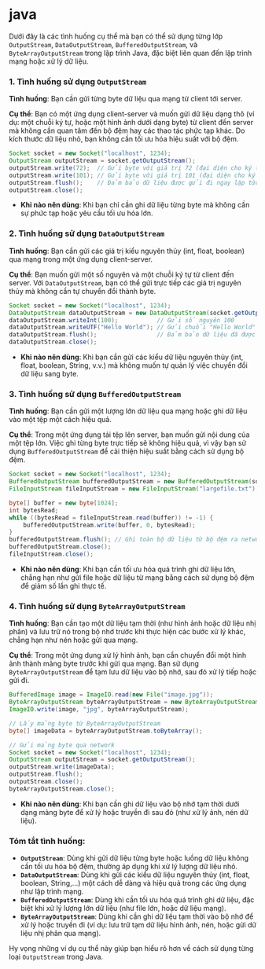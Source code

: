 # java

Dưới đây là các tình huống cụ thể mà bạn có thể sử dụng từng lớp `OutputStream`, `DataOutputStream`, `BufferedOutputStream`, và `ByteArrayOutputStream` trong lập trình Java, đặc biệt liên quan đến lập trình mạng hoặc xử lý dữ liệu.

### 1. **Tình huống sử dụng `OutputStream`**

**Tình huống**: Bạn cần gửi từng byte dữ liệu qua mạng từ client tới server.

**Cụ thể**: Bạn có một ứng dụng client-server và muốn gửi dữ liệu dạng thô (ví dụ: một chuỗi ký tự, hoặc một hình ảnh dưới dạng byte) từ client đến server mà không cần quan tâm đến bộ đệm hay các thao tác phức tạp khác. Do kích thước dữ liệu nhỏ, bạn không cần tối ưu hóa hiệu suất với bộ đệm.

```java
Socket socket = new Socket("localhost", 1234);
OutputStream outputStream = socket.getOutputStream();
outputStream.write(72);  // Gửi byte với giá trị 72 (đại diện cho ký tự 'H')
outputStream.write(101); // Gửi byte với giá trị 101 (đại diện cho ký tự 'e')
outputStream.flush();    // Đảm bảo dữ liệu được gửi đi ngay lập tức
outputStream.close();
```

- **Khi nào nên dùng**: Khi bạn chỉ cần ghi dữ liệu từng byte mà không cần sự phức tạp hoặc yêu cầu tối ưu hóa lớn.

### 2. **Tình huống sử dụng `DataOutputStream`**

**Tình huống**: Bạn cần gửi các giá trị kiểu nguyên thủy (int, float, boolean) qua mạng trong một ứng dụng client-server.

**Cụ thể**: Bạn muốn gửi một số nguyên và một chuỗi ký tự từ client đến server. Với `DataOutputStream`, bạn có thể gửi trực tiếp các giá trị nguyên thủy mà không cần tự chuyển đổi thành byte.

```java
Socket socket = new Socket("localhost", 1234);
DataOutputStream dataOutputStream = new DataOutputStream(socket.getOutputStream());
dataOutputStream.writeInt(100);           // Gửi số nguyên 100
dataOutputStream.writeUTF("Hello World"); // Gửi chuỗi "Hello World"
dataOutputStream.flush();                 // Đảm bảo dữ liệu đã được gửi đi
dataOutputStream.close();
```

- **Khi nào nên dùng**: Khi bạn cần gửi các kiểu dữ liệu nguyên thủy (int, float, boolean, String, v.v.) mà không muốn tự quản lý việc chuyển đổi dữ liệu sang byte.

### 3. **Tình huống sử dụng `BufferedOutputStream`**

**Tình huống**: Bạn cần gửi một lượng lớn dữ liệu qua mạng hoặc ghi dữ liệu vào một tệp một cách hiệu quả.

**Cụ thể**: Trong một ứng dụng tải tệp lên server, bạn muốn gửi nội dung của một tệp lớn. Việc ghi từng byte trực tiếp sẽ không hiệu quả, vì vậy bạn sử dụng `BufferedOutputStream` để cải thiện hiệu suất bằng cách sử dụng bộ đệm.

```java
Socket socket = new Socket("localhost", 1234);
BufferedOutputStream bufferedOutputStream = new BufferedOutputStream(socket.getOutputStream());
FileInputStream fileInputStream = new FileInputStream("largefile.txt");

byte[] buffer = new byte[1024];
int bytesRead;
while ((bytesRead = fileInputStream.read(buffer)) != -1) {
    bufferedOutputStream.write(buffer, 0, bytesRead);
}
bufferedOutputStream.flush(); // Ghi toàn bộ dữ liệu từ bộ đệm ra network
bufferedOutputStream.close();
fileInputStream.close();
```

- **Khi nào nên dùng**: Khi bạn cần tối ưu hóa quá trình ghi dữ liệu lớn, chẳng hạn như gửi file hoặc dữ liệu từ mạng bằng cách sử dụng bộ đệm để giảm số lần ghi thực tế.

### 4. **Tình huống sử dụng `ByteArrayOutputStream`**

**Tình huống**: Bạn cần tạo một dữ liệu tạm thời (như hình ảnh hoặc dữ liệu nhị phân) và lưu trữ nó trong bộ nhớ trước khi thực hiện các bước xử lý khác, chẳng hạn như nén hoặc gửi qua mạng.

**Cụ thể**: Trong một ứng dụng xử lý hình ảnh, bạn cần chuyển đổi một hình ảnh thành mảng byte trước khi gửi qua mạng. Bạn sử dụng `ByteArrayOutputStream` để tạm lưu dữ liệu vào bộ nhớ, sau đó xử lý tiếp hoặc gửi đi.

```java
BufferedImage image = ImageIO.read(new File("image.jpg"));
ByteArrayOutputStream byteArrayOutputStream = new ByteArrayOutputStream();
ImageIO.write(image, "jpg", byteArrayOutputStream);

// Lấy mảng byte từ ByteArrayOutputStream
byte[] imageData = byteArrayOutputStream.toByteArray();

// Gửi mảng byte qua network
Socket socket = new Socket("localhost", 1234);
OutputStream outputStream = socket.getOutputStream();
outputStream.write(imageData);
outputStream.flush();
outputStream.close();
byteArrayOutputStream.close();
```

- **Khi nào nên dùng**: Khi bạn cần ghi dữ liệu vào bộ nhớ tạm thời dưới dạng mảng byte để xử lý hoặc truyền đi sau đó (như xử lý ảnh, nén dữ liệu).

### Tóm tắt tình huống:

- **`OutputStream`**: Dùng khi gửi dữ liệu từng byte hoặc luồng dữ liệu không cần tối ưu hóa bộ đệm, thường áp dụng khi xử lý lượng dữ liệu nhỏ.
- **`DataOutputStream`**: Dùng khi gửi các kiểu dữ liệu nguyên thủy (int, float, boolean, String,...) một cách dễ dàng và hiệu quả trong các ứng dụng như lập trình mạng.
- **`BufferedOutputStream`**: Dùng khi cần tối ưu hóa quá trình ghi dữ liệu, đặc biệt khi xử lý lượng lớn dữ liệu (như file lớn, hoặc dữ liệu mạng).
- **`ByteArrayOutputStream`**: Dùng khi cần ghi dữ liệu tạm thời vào bộ nhớ để xử lý hoặc truyền đi (ví dụ: lưu trữ tạm dữ liệu hình ảnh, nén, hoặc gửi dữ liệu nhị phân qua mạng).

Hy vọng những ví dụ cụ thể này giúp bạn hiểu rõ hơn về cách sử dụng từng loại `OutputStream` trong Java.
